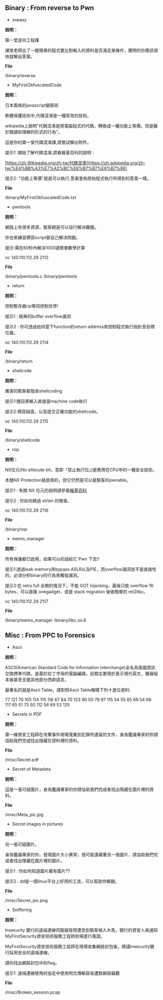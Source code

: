 ## Binary : From reverse to Pwn

- soeasy

**說明：**

第一堂逆向工程課

課堂老師出了一題簡單的程式要比對輸入的資料是否滿足某條件，聰明的你應該很快就解出答案。

**File**

/binary/reverse

- MyFirstObfuscatedCode

**說明：**

日本風格的javascript變裝術

軟體保護技術中,代碼混淆是一種常見的技術。

wikipedia上說明"代碼混淆是將電腦程式的代碼，轉換成一種功能上等價，但是難於閱讀和理解的形式的行為"。

這是你的第一堂代碼混淆課,請嘗試解出附件。

提示1: 開始了解代碼混淆,請看維基百科的說明 :

[https://zh.Wikipedia.org/zh-tw/代碼混淆](https://zh.wikipedia.org/zh-tw/%E4%BB%A3%E7%A2%BC%E6%B7%B7%E6%B7%86)

提示2: "功能上等價"就是可以執行,答案會和原始程式執行所得到的答案一樣。

**File**

/binary/MyFirstObfuscatedCode.txt

- pwntools

**說明：**

網路上有很多資源，駭客總是可以自行解決難題。

你也來練習撰寫script替自己解決問題。

提示:需在60秒內解決1000道簡單數學計算

nc 140.110.112.29 2113

**File**

/binary/pwntools.c
/binary/pwntools

- return

**說明：**

控制暫存器rip等同控制世界!

提示1 : 經典的buffer overflow漏洞

提示2 : 你可透過劫持當下function的return address來控制程式執行指針至目標位置。

nc 140.110.112.29 2114

**File**

/binary/return


- shellcode

**說明：**

厲害的駭客都擅長shellcoding

提示1:題目將輸入直接當machine code執行

提示2:撰寫組語，以及提交正確功能的shellcode。

nc 140.110.112.29 2115

**File**

/binary/shellcode


- rop

**說明：**

NX位元(No eXecute bit，意即「禁止執行位」)是應用在CPU中的一種安全技術。

本題NX Protection是啟用的，但它仍然是可以是駭客的pwnable。

提示1 : 有關 NX 位元的說明請參看[維基百科](https://en.wikipedia.org/wiki/NX_bit)

提示2 : 你如何繞過 strlen 的檢查。

nc 140.110.112.29 2116

**File**

/binary/rop

- memo_manager

**說明：**

所有保護都已啟用，如果可以的話給它 Pwn 下去!!

提示1:透過leak memory來bypass ASLR以及PIE，而overflow漏洞並不是直接性的，必須分析binary的行為來觸發漏洞。

提示2:在 relro full 全開的情況下，不能 GOT hijacking，最後只能 overflow 16 bytes，可以直接 onegadget，或是 stack migration 後做簡單的 ret2libc。

nc 140.110.112.29 2117


**File**

/binary/memo_manager
/binary/libc.so.6


## Misc : From PPC to Forensics

- Ascii

**說明：**

ASCII(American Standard Code for Information Interchange)全名為美國資訊交換標準代碼，是基於拉丁字母的電腦編碼，前期主要用於表示現代英文，擴展版本後甚至支援其他部分西歐語言。

最著名的就是Ascii Table，請對照Ascii Table解碼下列十進位資料:

77 121 70 105 114 115 116 67 84 70 123 90 50 79 97 115 54 55 65 69 54 68 117 65 51 73 50 112 56 69 53 125

- Secrets in PDF

**說明：**

第一線資安工程師在攻擊事件現場蒐集到犯罪所遺留的文件，身為鑑識專家的你請協助我們完成找出隱藏在資料裡的資料。

**File**

/misc/Secret.pdf

- Secret of Metadata

**說明：**

這是一張可疑圖片，身為鑑識專家的你請協助我們完成者找出隱藏在圖片裡的資料。

**File**

/misc/Meta_pic.jpg

- Secret images in pictures

**說明：**

另一張可疑圖片。

身為鑑識專家的你，發現圖片大小異常，很可能還藏著另一張圖片，請協助我們完成者找出隱藏在圖片裡的圖片。

提示1 : 你如何知道圖片藏有圖片??

提示2 : dd是一個linux平台上好用的工具，可以幫助你解題。

**File**

/misc/Secret_pic.png

- Sniffering

**說明：**

Insecurity 銀行的遠端連線伺服器發現遭受到駭客植入木馬，銀行的資安人員通知MyFirstSecurity資安技術服務工程師到場進行蒐證。

MyFirstSecurity資安技術服務工程師在現場收集網路封包後，建議Insecurity銀行採用安全的遠端連線。

請你找出網路封包中的flag。

提示1: 遠端連線使用的協定中使用明文傳輸容易遭致網路竊聽

**File**

/misc/Broken_session.pcap